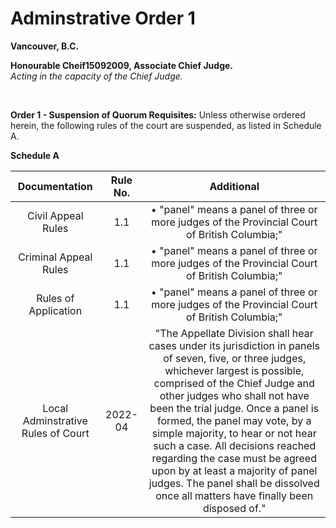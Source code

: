 # Adminstrative Order 1

**Vancouver, B.C.**

**Honourable Cheif15092009, Associate Chief Judge.**
<br> *Acting in the capacity of the Chief Judge.*

<br>

**Order 1 - Suspension of Quorum Requisites:** Unless otherwise ordered herein, the following rules of the court are suspended, as listed in Schedule A.

**Schedule A**

| Documentation | Rule No. | Additional |
| :---: | :---: | :---: |
| Civil Appeal Rules | 1.1 | • "panel" means a panel of three or more judges of the Provincial Court of British Columbia;"|
| Criminal Appeal Rules | 1.1 | • "panel" means a panel of three or more judges of the Provincial Court of British Columbia;"|
| Rules of Application | 1.1 | • "panel" means a panel of three or more judges of the Provincial Court of British Columbia;"|
| Local Adminstrative Rules of Court | 2022-04 | "The Appellate Division shall hear cases under its jurisdiction in panels of seven, five, or three judges, whichever largest is possible, comprised of the Chief Judge and other judges who shall not have been the trial judge. Once a panel is formed, the panel may vote, by a simple majority, to hear or not hear such a case. All decisions reached regarding the case must be agreed upon by at least a majority of panel judges. The panel shall be dissolved once all matters have finally been disposed of." |
